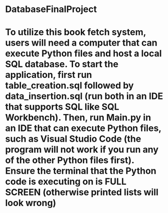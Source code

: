 # DatabaseFinalProject

# To utilize this book fetch system, users will need a computer that can execute Python files and host a local SQL database. To start the application, first run table_creation.sql followed by data_insertion.sql (run both in an IDE that supports SQL like SQL Workbench). Then, run Main.py in an IDE that can execute Python files, such as Visual Studio Code (the program will not work if you run any of the other Python files first). Ensure the terminal that the Python code is executing on is FULL SCREEN (otherwise printed lists will look wrong)
